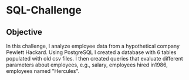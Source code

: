 # SQL-Challenge

## Objective
In this challenge, I analyze employee data from a hypothetical company Pewlett Hackard.  Using PostgreSQL I created a database with 6 tables populated with old csv files.  I then created queries that evaluate different parameters about employees, e.g., salary, employees hired in1986, employees named "Hercules".

